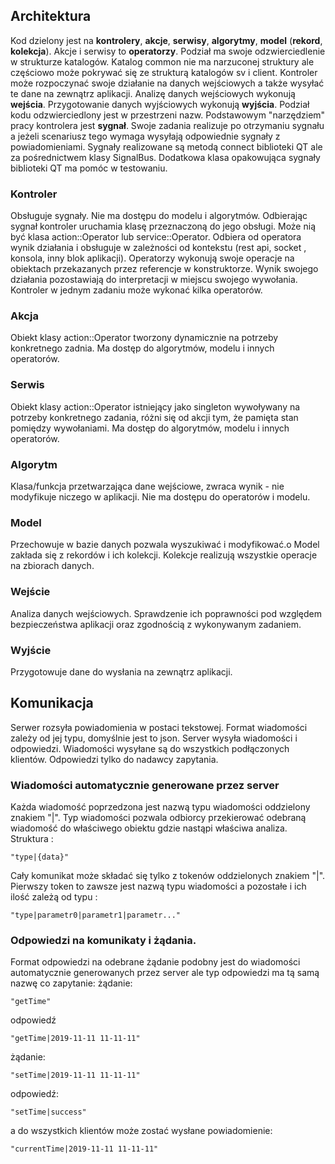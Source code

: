 ## ArchitekturaKod dzielony jest na **kontrolery**, **akcje**, **serwisy**, **algorytmy**, **model** (**rekord**, **kolekcja**). Akcje i serwisy to **operatorzy**. Podział ma swoje odzwierciedlenie w strukturze katalogów. Katalog common nie ma narzuconej struktury ale częściowo może pokrywać się ze strukturą katalogów sv i client.Kontroler może rozpoczynać swoje działanie na danych wejściowych a także wysyłać te dane na zewnątrz aplikacji. Analizę danych wejściowych wykonują **wejścia**. Przygotowanie danych wyjściowych wykonują **wyjścia**.Podział kodu odzwierciedlony jest w przestrzeni nazw.Podstawowym "narzędziem" pracy kontrolera jest **sygnał**. Swoje zadania realizuje po otrzymaniu sygnału a jeżeli scenariusz tego wymaga wysyłają odpowiednie sygnały z powiadomieniami. Sygnały realizowane są metodą connect biblioteki QT ale za pośrednictwem klasy SignalBus. Dodatkowa klasa opakowująca sygnały biblioteki QT ma pomóc w testowaniu.### KontrolerObsługuje sygnały. Nie ma dostępu do modelu i algorytmów.Odbierając sygnał kontroler uruchamia klasę przeznaczoną do jego obsługi. Może nią być klasa action::Operator lub service::Operator. Odbiera od operatora wynik działania i obsługuje w zależności od kontekstu (rest api, socket , konsola, inny blok aplikacji).Operatorzy wykonują swoje operacje na obiektach przekazanych przez referencje w konstruktorze. Wynik swojego działania pozostawiają do interpretacji w miejscu swojego wywołania.Kontroler w jednym zadaniu może wykonać kilka operatorów.### AkcjaObiekt klasy action::Operator tworzony dynamicznie na potrzeby konkretnego zadnia. Ma dostęp do algorytmów, modelu i innych operatorów. ### SerwisObiekt klasy action::Operator istniejący jako singleton wywoływany na potrzeby konkretnego zadania, różni się od akcji tym, że pamięta stan pomiędzy wywołaniami. Ma dostęp do algorytmów, modelu i innych operatorów.### AlgorytmKlasa/funkcja przetwarzająca dane wejściowe, zwraca wynik - nie modyfikuje niczego w aplikacji. Nie ma dostępu do operatorów i modelu.### ModelPrzechowuje w bazie danych pozwala wyszukiwać i modyfikować.o Model zakłada się z rekordów i ich kolekcji. Kolekcje realizują wszystkie operacje na zbiorach danych.### WejścieAnaliza danych wejściowych. Sprawdzenie ich poprawności pod względem bezpieczeństwa aplikacji oraz zgodnością z wykonywanym zadaniem.### WyjściePrzygotowuje dane do wysłania na zewnątrz aplikacji.## Komunikacja Serwer rozsyła powiadomienia w postaci tekstowej.Format wiadomości zależy od jej typu, domyślnie jest to json. Server wysyła wiadomości i odpowiedzi. Wiadomości wysyłane są do wszystkich podłączonych klientów. Odpowiedzi tylko do nadawcy zapytania.### Wiadomości automatycznie generowane przez serverKażda wiadomość poprzedzona jest nazwą typu wiadomości oddzielony znakiem "|". Typ wiadomości pozwala odbiorcy przekierować odebraną wiadomość do właściwego obiektu gdzie nastąpi właściwa analiza.Struktura :```"type|{data}"```Cały komunikat może składać się tylko z tokenów oddzielonych znakiem "|". Pierwszy token to zawsze jest nazwą typu wiadomości a pozostałe i ich ilość zależą od typu :```"type|parametr0|parametr1|parametr..."```### Odpowiedzi na komunikaty i żądania.Format odpowiedzi na odebrane żądanie podobny jest do wiadomości automatycznie generowanych przez server ale typ odpowiedzi ma tą samą nazwę co zapytanie:żądanie:```"getTime"```odpowiedź```"getTime|2019-11-11 11-11-11"```żądanie:```"setTime|2019-11-11 11-11-11"```odpowiedź:```"setTime|success"```a do wszystkich klientów może zostać wysłane powiadomienie:```"currentTime|2019-11-11 11-11-11"```